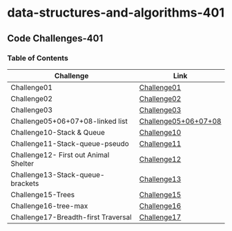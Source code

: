 # data-structures-and-algorithms-401

## Code Challenges-401

### Table of Contents

| Challenge      |   Link  |
| ----------- | ------------|
| Challenge01    |[Challenge01](challenge1/README.md)        |
| Challenge02   | [Challenge02](challenge2/README.md)        |
| Challenge03   | [Challenge03](challenge3/README.md)        |
| Challenge05+06+07+08-linked list   | [Challenge05+06+07+08](challenge5+6+7/lib)        |
| Challenge10-Stack & Queue   | [Challenge10](challenge5+6+7/lib) |
| Challenge11-Stack-queue-pseudo   | [Challenge11](challenge5+6+7/lib) |
| Challenge12- First out Animal Shelter   | [Challenge12](challenge12) |
| Challenge13-Stack-queue-brackets   | [Challenge13](challenge5+6+7/lib) |
| Challenge15-Trees   | [Challenge15](challenge15) |
| Challenge16-tree-max   | [Challenge16](challenge15) |
| Challenge17-Breadth-first Traversal   | [Challenge17](challenge15) |